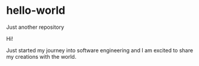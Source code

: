 # hello-world
Just another repository

Hi!

Just started my journey into software engineering and I am excited to share my creations with the world.

